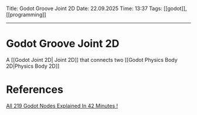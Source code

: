 Title: Godot Groove Joint 2D
Date: 22.09.2025
Time: 13:37
Tags: [[godot]], [[programming]]

---
# Godot Groove Joint 2D

A [[Godot Joint 2D| Joint 2D]] that connects two [[Godot Physics Body 2D|Physics Body 2D]]

# References
[All 219 Godot Nodes Explained In 42 Minutes !](https://www.youtube.com/watch?v=tO2gthp45MA&list=WL&index=1)